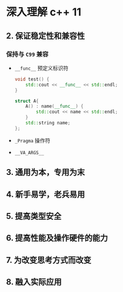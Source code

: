 # 深入理解 **c++** 11

## 2. 保证稳定性和兼容性

### 保持与 `C99` 兼容

- ``__func__`` 预定义标识符

    ```c++
    void test() {
        std::cout << __func__ << std::endl;
    }

    struct A{
        A() : name(__func__) {
            std::cout << name << std::endl;
        }
        std::string name;
    };
    ```

- ``_Pragma`` 操作符
- `__VA_ARGS__`

## 3. 通用为本，专用为末

## 4. 新手易学，老兵易用

## 5. 提高类型安全

## 6. 提高性能及操作硬件的能力

## 7. 为改变思考方式而改变

## 8. 融入实际应用
